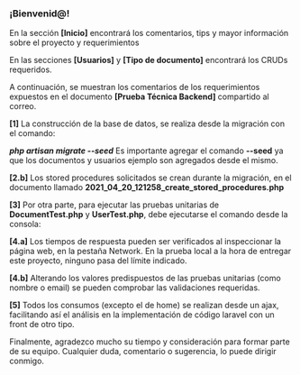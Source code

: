 <h3>¡Bienvenid@!</h3>
En la sección <b>[Inicio]</b> encontrará los comentarios, tips y mayor información sobre el proyecto y requerimientos

En las secciones <b>[Usuarios]</b> y <b>[Tipo de documento]</b> encontrará los CRUDs requeridos.

A continuación, se muestran los comentarios de los requerimientos expuestos en el documento <b>[Prueba Técnica Backend]</b> compartido al correo.

<b>[1]</b> La construcción de la base de datos, se realiza desde la migración con el comando:

<b><i>php artisan migrate --seed</i></b>
Es importante agregar el comando <b>--seed</b> ya que los documentos y usuarios ejemplo son agregados desde el mismo.

<b>[2.b]</b> Los stored procedures solicitados se crean durante la migración, en el documento llamado <b>2021_04_20_121258_create_stored_procedures.php</b>

<b>[3]</b> Por otra parte, para ejecutar las pruebas unitarias de <b>DocumentTest.php</b> y <b>UserTest.php</b>, debe ejecutarse el comando desde la consola:

<b>[4.a]</b> Los tiempos de respuesta pueden ser verificados al inspeccionar la página web, en la pestaña Network. En la prueba local a la hora de entregar este proyecto, ninguno pasa del límite indicado.

<b>[4.b]</b> Alterando los valores predispuestos de las pruebas unitarias (como nombre o email) se pueden comprobar las validaciones requeridas.

<b>[5]</b> Todos los consumos (excepto el de home) se realizan desde un ajax, facilitando así el análisis en la implementación de código laravel con un front de otro tipo.

Finalmente, agradezco mucho su tiempo y consideración para formar parte de su equipo. Cualquier duda, comentario o sugerencia, lo puede dirigir conmigo.
